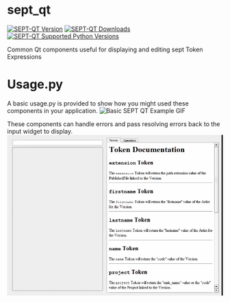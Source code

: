 # sept_qt
[![SEPT-QT Version](https://img.shields.io/pypi/v/sept_qt.svg)](https://pypi.org/project/sept_qt) [![SEPT-QT Downloads](https://img.shields.io/pypi/dm/sept_qt.svg)](https://pypi.org/project/sept_qt) [![SEPT-QT Supported Python Versions](https://img.shields.io/pypi/pyversions/sept_qt.svg)](https://pypi.org/project/sept_qt)


Common Qt components useful for displaying and editing sept Token Expressions

# Usage.py
A basic usage.py is provided to show how you might used these components in your application.
![Basic SEPT QT Example GIF](https://github.com/Ahuge/sept_qt/raw/release/.documents/sept-qt-example.gif)

These components can handle errors and pass resolving errors back to the input widget to display.
![Basic SEPT QT Example GIF](https://github.com/Ahuge/sept_qt/raw/release/.documents/sept-qt-example-errors.gif)
